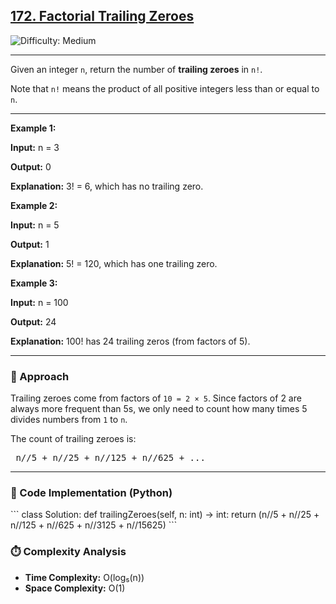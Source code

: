 <h2><a href="https://leetcode.com/problems/factorial-trailing-zeroes">172. Factorial Trailing Zeroes</a></h2> <img src="https://img.shields.io/badge/Difficulty-Medium-orange" alt="Difficulty: Medium" /> <hr> <p>Given an integer <code>n</code>, return the number of <strong>trailing zeroes</strong> in <code>n!</code>.</p> <p>Note that <code>n!</code> means the product of all positive integers less than or equal to <code>n</code>.</p> <hr> <p><strong class="example">Example 1:</strong></p> <div class="example-block"> <p><strong>Input:</strong> <span class="example-io">n = 3</span></p> <p><strong>Output:</strong> <span class="example-io">0</span></p> <p><strong>Explanation:</strong> 3! = 6, which has no trailing zero.</p> </div> <p><strong class="example">Example 2:</strong></p> <div class="example-block"> <p><strong>Input:</strong> <span class="example-io">n = 5</span></p> <p><strong>Output:</strong> <span class="example-io">1</span></p> <p><strong>Explanation:</strong> 5! = 120, which has one trailing zero.</p> </div> <p><strong class="example">Example 3:</strong></p> <div class="example-block"> <p><strong>Input:</strong> <span class="example-io">n = 100</span></p> <p><strong>Output:</strong> <span class="example-io">24</span></p> <p><strong>Explanation:</strong> 100! has 24 trailing zeros (from factors of 5).</p> </div> <hr> <h3>🧩 Approach</h3> <p> Trailing zeroes come from factors of <code>10 = 2 × 5</code>. Since factors of 2 are always more frequent than 5s, we only need to count how many times 5 divides numbers from <code>1</code> to <code>n</code>. </p> <p> The count of trailing zeroes is: <pre> n//5 + n//25 + n//125 + n//625 + ... </pre> </p> <hr> <h3>🧾 Code Implementation (Python)</h3>
```
class Solution:
    def trailingZeroes(self, n: int) -> int:
        return (n//5 + n//25 + n//125 + n//625 + n//3125 + n//15625)
```
<h3>⏱️ Complexity Analysis</h3> <ul> <li><strong>Time Complexity:</strong> O(log₅(n))</li> <li><strong>Space Complexity:</strong> O(1)</li> </ul>